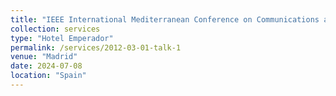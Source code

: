 ```yaml
---
title: "IEEE International Mediterranean Conference on Communications and Networking (MeditCom)"
collection: services
type: "Hotel Emperador"
permalink: /services/2012-03-01-talk-1
venue: "Madrid"
date: 2024-07-08
location: "Spain"
---
```


